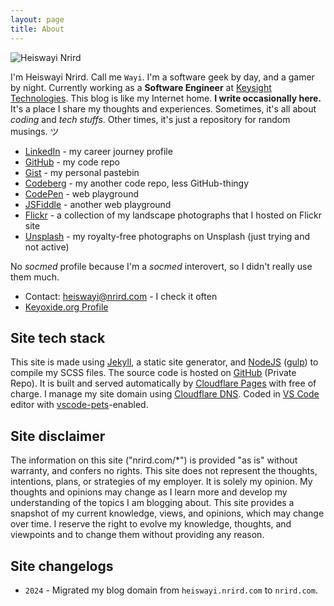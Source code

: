 ```yaml
---
layout: page
title: About
---
```


![Heiswayi Nrird](https://ik.imagekit.io/nrirddotcom/HN/hn_D6guerPbf.jpg?tr=h-200)

I'm Heiswayi Nrird. Call me `Wayi`. I'm a software geek by day, and a gamer by night. Currently working as a **Software Engineer** at [Keysight Technologies](https://keysight.com). This blog is like my Internet home. **I write occasionally here.** It's a place I share my thoughts and experiences. Sometimes, it's all about _coding_ and _tech stuffs_. Other times, it's just a repository for random musings. ツ

- [LinkedIn](https://www.linkedin.com/in/heiswayi) - my career journey profile
- [GitHub](https://github.com/heiswayi) - my code repo
- [Gist](https://gist.github.com/heiswayi) - my personal pastebin
- [Codeberg](https://codeberg.org/hn) - my another code repo, less GitHub-thingy
- [CodePen](https://codepen.io/heiswayi/pens/public) - web playground
- [JSFiddle](https://jsfiddle.net/user/heiswayi/) - another web playground
- [Flickr](/flickr) - a collection of my landscape photographs that I hosted on Flickr site
- [Unsplash](https://unsplash.com/@heiswayi_nrird) - my royalty-free photographs on Unsplash (just trying and not active)

No _socmed_ profile because I'm a _socmed_ interovert, so I didn't really use them much.

- Contact: [heiswayi@nrird.com](mailto:heiswayi@nrird.com) - I check it often
- [Keyoxide.org Profile](https://keyoxide.org/aspe:keyoxide.org:EGFQVPRQAFJQWKWNROITMVLLWA)

## Site tech stack

This site is made using [Jekyll](https://jekyllrb.com/), a static site generator, and [NodeJS](https://nodejs.org/) ([gulp](https://gulpjs.com/)) to compile my SCSS files. The source code is hosted on [GitHub](https://github.com/) (Private Repo). It is built and served automatically by [Cloudflare Pages](https://pages.cloudflare.com/) with free of charge. I manage my site domain using [Cloudflare DNS](https://www.cloudflare.com/). Coded in [VS Code](https://code.visualstudio.com/) editor with [vscode-pets](https://marketplace.visualstudio.com/items?itemName=tonybaloney.vscode-pets)-enabled.

## Site disclaimer

The information on this site ("nrird.com/*") is provided "as is" without warranty, and confers no rights. This site does not represent the thoughts, intentions, plans, or strategies of my employer. It is solely my opinion. My thoughts and opinions may change as I learn more and develop my understanding of the topics I am blogging about. This site provides a snapshot of my current knowledge, views, and opinions, which may change over time. I reserve the right to evolve my knowledge, thoughts, and viewpoints and to change them without providing any reason.

## Site changelogs

- `2024` - Migrated my blog domain from `heiswayi.nrird.com` to `nrird.com`.